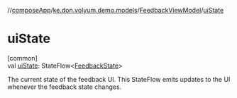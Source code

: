 //[composeApp](../../../index.md)/[ke.don.volyum.demo.models](../index.md)/[FeedbackViewModel](index.md)/[uiState](ui-state.md)

# uiState

[common]\
val [uiState](ui-state.md): StateFlow&lt;[FeedbackState](../-feedback-state/index.md)&gt;

The current state of the feedback UI. This StateFlow emits updates to the UI whenever the feedback state changes.